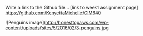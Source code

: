 Write a link to the Github file...
[link to week1 assignment page]
https://github.com/KenyettaMichelle/CIM640

![Penguins image](http://honesttopaws.com/wp-content/uploads/sites/5/2016/02/3-penguins.jpg